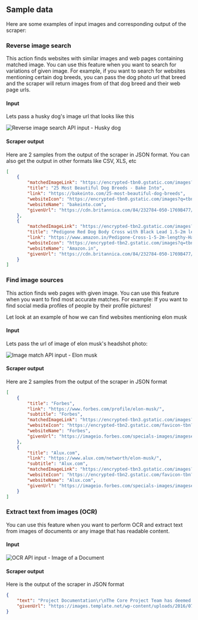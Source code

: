 ## Sample data
Here are some examples of input images and corresponding output of the scraper:
### Reverse image search
This action finds websites with similar images and web pages containing matched image. You can use this feature when you want to search for variations of given image. 
For example, if you want to search for websites mentioning certain dog breeds, you can pass the dog photo url that breed and the scraper will return images from of that dog breed and their web page urls.
#### Input 
Lets pass a husky dog's image url that looks like this

![Reverse image search API input - Husky dog](https://cdn.britannica.com/84/232784-050-1769B477/Siberian-Husky-dog.jpg)

#### Scraper output
Here are 2 samples from the output of the scraper in JSON format. You can also get the output in other formats like CSV, XLS, etc

```json
[
	{
		"matchedImageLink": "https://encrypted-tbn0.gstatic.com/images?q=tbn:ANd9GcS0dF2NyzBBKgA1HATtzEXqET4Q7Fl2G0j6ti5LW2S3fzJ4yo7R",
		"title": "25 Most Beautiful Dog Breeds - Bake Into",
		"link": "https://bakeinto.com/25-most-beautiful-dog-breeds",
		"websiteIcon": "https://encrypted-tbn0.gstatic.com/images?q=tbn:ANd9GcS0dF2NyzBBKgA1HATtzEXqET4Q7Fl2G0j6ti5LW2S3fzJ4yo7R",
		"websiteName": "bakeinto.com",
		"givenUrl": "https://cdn.britannica.com/84/232784-050-1769B477/Siberian-Husky-dog.jpg"
	},
	{
		"matchedImageLink": "https://encrypted-tbn2.gstatic.com/images?q=tbn:ANd9GcT29smU4qFoAxvFxhczpV4FSEvIJRj3W6sut2jdUKKyt7R7BQmk",
		"title": "Pedigone Red Dog Body Cross with Black Lead 1.5-2m lengthy Harness & Leash Dog Belt.",
		"link": "https://www.amazon.in/Pedigone-Cross-1-5-2m-lengthy-Harness/dp/B082KPSJ8Q",
		"websiteIcon": "https://encrypted-tbn2.gstatic.com/images?q=tbn:ANd9GcT29smU4qFoAxvFxhczpV4FSEvIJRj3W6sut2jdUKKyt7R7BQmk",
		"websiteName": "Amazon.in",
		"givenUrl": "https://cdn.britannica.com/84/232784-050-1769B477/Siberian-Husky-dog.jpg"
	}
]
```
### Find image sources
This action finds web pages with given image. You can use this feature when you want to find most accurate matches. For example: If you want to find social media profiles of people by their profile pictures!

Let look at an example of how we can find websites mentioning elon musk

#### Input
Lets pass the url of image of elon musk's headshot photo: 

![Image match API input - Elon musk](https://imageio.forbes.com/specials-images/imageserve/62d700cd6094d2c180f269b9/0x0.jpg?format=jpg&crop=959,959,x0,y0,safe&height=416&width=416&fit=bounds)

#### Scraper output
Here are 2 samples from the output of the scraper in JSON format

```json
[
	{
		"title": "Forbes",
		"link": "https://www.forbes.com/profile/elon-musk/",
		"subtitle": "Forbes",
		"matchedImageLink": "https://encrypted-tbn3.gstatic.com/images?q=tbn:ANd9GcQqiDyK4zpIwrJSGjKzHY5GzVzcV3HbymcfiKxvGbRuWHdUQHxd",
		"websiteIcon": "https://encrypted-tbn2.gstatic.com/favicon-tbn?q=tbn:ANd9GcStsFTtOA-Gr2Cf1TGnVGGF1nqm10KGRhJS83fDnH-ZzYd8xji1iIzt-qzdIYjwIsySiHufTYXd2stTOLcrolb1witi-Zl1RkryuwGqDVGnyiorvQ",
		"websiteName": "Forbes",
		"givenUrl": "https://imageio.forbes.com/specials-images/imageserve/62d700cd6094d2c180f269b9/0x0.jpg?format=jpg&crop=959,959,x0,y0,safe&height=416&width=416&fit=bounds"
	},
	{
		"title": "Alux.com",
		"link": "https://www.alux.com/networth/elon-musk/",
		"subtitle": "Alux.com",
		"matchedImageLink": "https://encrypted-tbn3.gstatic.com/images?q=tbn:ANd9GcSRLbtUtEza35vd8CsbV7Y-aa4gLwVdOsRXvZfYrIh4iHgN1a1c",
		"websiteIcon": "https://encrypted-tbn2.gstatic.com/favicon-tbn?q=tbn:ANd9GcSL4xAYKXA5jhJ9G7LVZ71D6bL_LBSSlyiRquIhhB9S0Uo2A7CyFnX-0zgKWOjW0STkOTKRAqL5LN4KGSXdqU5RuASazkVpkyAhMeE66qs9Wyc",
		"websiteName": "Alux.com",
		"givenUrl": "https://imageio.forbes.com/specials-images/imageserve/62d700cd6094d2c180f269b9/0x0.jpg?format=jpg&crop=959,959,x0,y0,safe&height=416&width=416&fit=bounds"
	}
]
```

### Extract text from images (OCR)
You can use this feature when you want to perform OCR and extract text from images of documents or any image that has readable content. 

#### Input

![OCR API input - Image of a Document](https://images.template.net/wp-content/uploads/2016/07/26122540/Data-ware-Project-Documentation-Template.jpg)

#### Scraper output
Here is the output of the scraper in JSON format

```json
{
	"text": "Project Documentation\r\nThe Core Project Team has deemed the following project documents as required project artifacts for each phase of the project. These documents will be maintained during the project phases, and will be stored as project artifacts once the phase has been completed.\r\nScope Statement\r\nThis document defines the project scope determined by the Business Sponsor. This document should be reviewed and signed off by all team members so every one is aware of the project goal(s). This will be used to create the high-level project plan, data inventory list, report list and business requirements.\r\nDocument Name: Project Scope Statement\r\nData Inventory List\r\nThis is an excel spreadsheet that lists all of the data elements that are required to be brought over to Business Objects. The business creates this list based on the Scope Statement.\r\nNote: If there are more data elements added to BO that were not on the Data Inventory List, there needs to be a\r\nprocess in ensuring the Business is aware of these data elements.\r\nDocument Name: Data Inventory Template\r\nReport List\r\nThis is the list of reports that the business would like to produce in BO after the implementation\r\nThe business owner should list the names of the reports as well as provide electronic examples of each report. The business owner should also cross-reference all data elements in the reports to ensure they are captured in the Data Inventory List.\r\nDocument Name: Should be included in the Business Requirements and Data Inventory. There is no pre-defined template for this item. An annotated list with samples will suffice.\r\nBusiness Requirements\r\nThe business owner should specify WHAT they want in regards to the defined project scope. These include any specific use cases, or calculations. It details what the business owner expects the data will function in BO.\r\nNOTE: Once a security plan has been defined, the business requirements document needs to be updated to include a security section that defines the type of security required for the specific project.\r\nDocument Name: Data Warehouse Requirements Template",
	"givenUrl": "https://images.template.net/wp-content/uploads/2016/07/26122540/Data-ware-Project-Documentation-Template.jpg"
}
```
